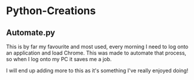 # Python-Creations

## Automate.py
This is by far my favourite and most used, every morning I need to log onto an application and load Chrome. This was made to automate that process, so when I log onto my PC it saves me a job. 

I will end up adding more to this as it's something I've really enjoyed doing!


 
